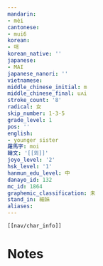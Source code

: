 ```yaml
---
mandarin:
- mèi
cantonese:
- mui6
korean:
- 매
korean_native: ''
japanese:
- MAI
japanese_nanori: ''
vietnamese:
middle_chinese_initial: m
middle_chinese_final: uʌi
stroke_count: '8'
radical: 女
skip_number: 1-3-5
grade_level: 1
pos: ''
english:
- younger sister
羅馬字: moi
韓文: '[[뫼]]'
joyo_level: '2'
hsk_level: '1'
hanmun_edu_level: 中
danayo_id: 132
mc_id: 1864
graphemic_classification: 未
stand_in: 細妹
aliases:
---
```

```meta-bind-embed
[[nav/char_info]]
```

# Notes

